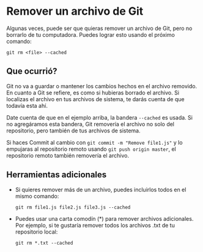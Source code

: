 
# Remover un archivo de Git

Algunas veces, puede ser que quieras remover un archivo de Git, pero no borrarlo de tu computadora. Puedes lograr esto usando el próximo comando:

``git rm <file> --cached``

## Que ocurrió?

Git no va a guardar o mantener los cambios hechos en el archivo removido. En cuanto a Git se refiere, es como si hubieras borrado el archivo. Si localizas el archivo en tus archivos de sistema, te darás cuenta de que todavía esta ahí.

Date cuenta de que en el ejemplo arriba, la bandera `--cached` es usada. Si no agregáramos esta bandera, Git removería el archivo no solo del repositorio, pero también de tus archivos de sistema.

Si haces Commit al cambio con `git commit -m "Remove file1.js"` y lo empujaras al repositorio remoto usando `git push origin master`, el repositorio remoto también removería el archivo.


## Herramientas adicionales 
- Si quieres remover más de un archivo, puedes incluirlos todos en el mismo comando:
    
    `git rm file1.js file2.js file3.js --cached` 

- Puedes usar una carta comodín (*) para remover archivos adicionales. Por ejemplo, si te gustaría remover todos los archivos .txt de tu repositorio local: 
    
    `git rm *.txt --cached`

